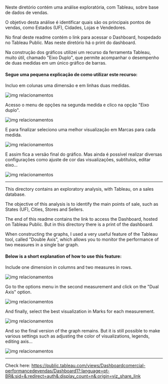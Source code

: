 Neste diretório contém uma análise exploratória, com Tableau, sobre base de dados de vendas.

O objetivo desta análise é identificar quais são os principais pontos de vendas, como Estados (UF), Cidades, Lojas e Vendedores.

No final deste readme contém o link para acessar o Dashboard, hospedado no Tableau Public. Mas neste diretório há o print do dashboard.

Na construção dos gráficos utilizei um recurso da ferramenta Tableau, muito útil, chamado "Eixo Duplo", que permite acompanhar o desempenho de duas medidas em um único gráfico de barras.

#### Segue uma pequena explicação de como utilizar este recurso:

Incluo em colunas uma dimensão e em linhas duas medidas.

![img relacionamentos](https://drive.google.com/uc?id=1fAMRxr-C0PA8sxOq7L49coLFXh7EDlvK)

Acesso o menu de opções na segunda medida e clico na opção "Eixo duplo".

![img relacionamentos](https://drive.google.com/uc?id=1V3ZNjs2GclrNN6ieVC3mW2YWCQLfuHB1)

E para finalizar seleciono uma melhor visualização em Marcas para cada medida.

![img relacionamentos](https://drive.google.com/uc?id=10R687fIT5ByqQhLUAhwDaCZpe5qLjhnI)

E assim fica a versão final do gráfico. Mas ainda é possível realizar diversas configurações como ajuste de cor das visualizações, subtítulos, editar eixo...

![img relacionamentos](https://drive.google.com/uc?id=1CIjll7Ezu2hxsr1eYw1L8RUCRUoiA1jZ)


---------------------------------------------------------------------------------------------------------


This directory contains an exploratory analysis, with Tableau, on a sales database.

The objective of this analysis is to identify the main points of sale, such as States (UF), Cities, Stores and Sellers.

The end of this readme contains the link to access the Dashboard, hosted on Tableau Public. But in this directory there is a print of the dashboard.

When constructing the graphs, I used a very useful feature of the Tableau tool, called "Double Axis", which allows you to monitor the performance of two measures in a single bar graph.

#### Below is a short explanation of how to use this feature:

Include one dimension in columns and two measures in rows.

![img relacionamentos](https://drive.google.com/uc?id=1fAMRxr-C0PA8sxOq7L49coLFXh7EDlvK)

Go to the options menu in the second measurement and click on the "Dual Axis" option.

![img relacionamentos](https://drive.google.com/uc?id=1V3ZNjs2GclrNN6ieVC3mW2YWCQLfuHB1)

And finally, select the best visualization in Marks for each measurement.

![img relacionamentos](https://drive.google.com/uc?id=10R687fIT5ByqQhLUAhwDaCZpe5qLjhnI)

And so the final version of the graph remains. But it is still possible to make various settings such as adjusting the color of visualizations, legends, editing axis...

![img relacionamentos](https://drive.google.com/uc?id=1CIjll7Ezu2hxsr1eYw1L8RUCRUoiA1jZ)


---------------------------------------------------------------------------------------------------------

Check here: https://public.tableau.com/views/Dashboardcomercial-performancedevendas/Dashboard1?:language=pt-BR&:sid=&:redirect=auth&:display_count=n&:origin=viz_share_link

